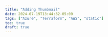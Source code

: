 ```yaml
---
title: "Adding Thumbnail"
date: 2024-07-19T13:44:32-05:00
tags: ["Azure", "Terraform", "AWS", "static"]
toc: true
draft: true
---
```


